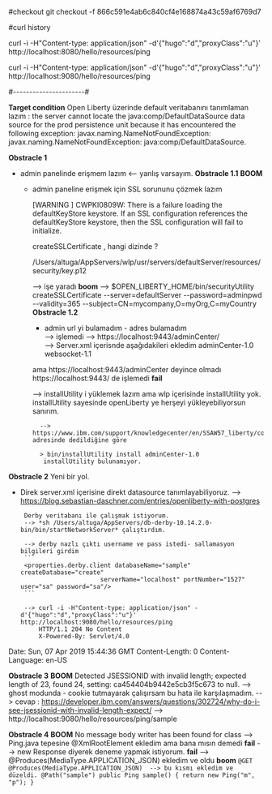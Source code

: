 #checkout
git checkout -f 866c591e4ab6c840cf4e168874a43c59af6769d7

#curl history

curl -i -H"Content-type: application/json" -d'{"hugo":"d","proxyClass":"u"}' http://localhost:8080/hello/resources/ping



curl -i -H"Content-type: application/json" -d'{"hugo":"d","proxyClass":"u"}' http://localhost:9080/hello/resources/ping

#----------------------#

**Target condition**
Open Liberty üzerinde default veritabanını tanımlaman lazım : 
the server cannot locate the java:comp/DefaultDataSource data source for the prod persistence unit because 
it has encountered the following exception: javax.naming.NameNotFoundException: javax.naming.NameNotFoundException: java:comp/DefaultDataSource.

 **Obstracle 1** 
 - admin panelinde erişmem lazım <-- yanlış varsayım.
    **Obstracle 1.1** **BOOM**
    -  admin paneline erişmek için SSL sorununu çözmek lazım

        [WARNING ] CWPKI0809W: There is a failure loading the defaultKeyStore keystore. 
        If an SSL configuration references the defaultKeyStore keystore, then the SSL configuration will fail to initialize.

        createSSLCertificate , hangi dizinde ? 

        /Users/altuga/AppServers/wlp/usr/servers/defaultServer/resources/security/key.p12


        --> işe yaradı **boom** --> $OPEN_LIBERTY_HOME/bin/securityUtility createSSLCertificate --server=defaultServer --password=adminpwd --validity=365 --subject=CN=mycompany,O=myOrg,C=myCountry
     **Obstracle 1.2**  
        - admin url yi bulamadım - adres bulamadım  
         --> işlemedi  --> https://localhost:9443/adminCenter/   
         --> 
         Server.xml içerisnde aşağıdakileri ekledim
         <feature>adminCenter-1.0</feature>
         <feature>websocket-1.1</feature>      

         ama https://localhost:9443/adminCenter deyince olmadı 
         https://localhost:9443/ de işlemedi **fail**  
         

         --> installUtility i yüklemek lazım ama wlp içerisinde installUtility yok. installUtility sayesinde openLiberty ye herşeyi yükleyebiliyorsun sanırım.

             --> https://www.ibm.com/support/knowledgecenter/en/SSAW57_liberty/com.ibm.websphere.wlp.nd.multiplatform.doc/ae/twlp_ui_setup.html#twlp_ui_setup__uiinstall adresinde dedildiğine göre 
             
             > bin/installUtility install adminCenter-1.0
              installUtility bulunamıyor.
              



 **Obstracle 2**  Yeni bir yol.
 - Direk server.xml içerisine direkt datasource tanımlayabiliyoruz.
    --> https://blog.sebastian-daschner.com/entries/openliberty-with-postgres

        Derby veritabanı ile çalışmak istiyorum.
        --> *sh /Users/altuga/AppServers/db-derby-10.14.2.0-bin/bin/startNetworkServer* çalıştırdım.

        --> derby nazlı çıktı username ve pass istedi- sallamasyon bilgileri girdim
        ```
        <properties.derby.client databaseName="sample" createDatabase="create" 
                             serverName="localhost" portNumber="1527" user="sa" password="sa"/>
        ```

        --> curl -i -H"Content-type: application/json" -d'{"hugo":"d","proxyClass":"u"}' http://localhost:9080/hello/resources/ping
            HTTP/1.1 204 No Content
            X-Powered-By: Servlet/4.0
Date: Sun, 07 Apr 2019 15:44:36 GMT
Content-Length: 0
Content-Language: en-US     

**Obstracle 3** **BOOM**
 Detected JSESSIONID with invalid length; expected length of 23, found 24, setting: ca454404b9442e5cb3f5c673 to null. 
   --> ghost modunda - cookie tutmayarak çalışırsam bu hata ile karşılaşmadım.
    --> cevap : https://developer.ibm.com/answers/questions/302724/why-do-i-see-jsessionid-with-invalid-length-expect/ 
   --> http://localhost:9080/hello/resources/ping/sample
     
  

 **Obstracle 4** **BOOM**
 No message body writer has been found for class
   --> Ping.java tepesine @XmlRootElement ekledim ama bana mısın demedi **fail**
   --> new Response diyerek deneme yapmak istiyorum. **fail**
   -->  @Produces(MediaType.APPLICATION_JSON) ekledim ve oldu **boom**
    ```
    @GET
    @Produces(MediaType.APPLICATION_JSON)  --> bu kısmı ekledim ve düzeldi.
    @Path("sample")
    public Ping sample() {
        return new Ping("m", "p");
    }
    ```

 






